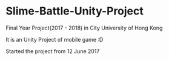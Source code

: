 # Slime-Battle-Unity-Project
Final Year Project(2017 - 2018) in City University of Hong Kong

It is an Unity Project of mobile game :D

Started the project from 12 June 2017
